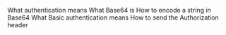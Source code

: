 What authentication means
What Base64 is
How to encode a string in Base64
What Basic authentication means
How to send the Authorization header